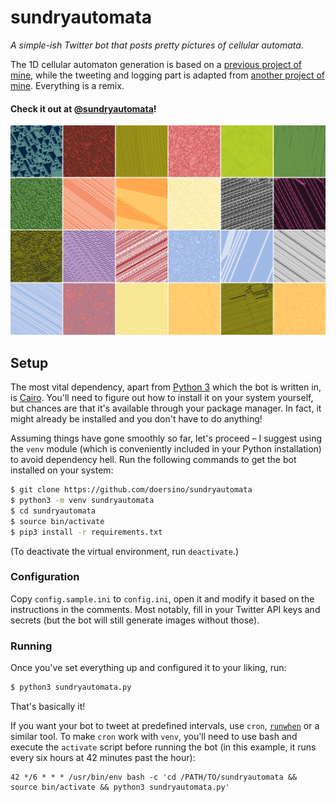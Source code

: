 # sundryautomata

*A simple-ish Twitter bot that posts pretty pictures of cellular automata.*

The 1D cellular automaton generation is based on a [previous project of mine](https://github.com/doersino/cellular-automata-posters/), while the tweeting and logging part is adapted from [another project of mine](https://github.com/doersino/aerialbot/). Everything is a remix.

#### Check it out at [@sundryautomata](https://twitter.com/sundryautomata)!

![](screenshot.png)


## Setup

The most vital dependency, apart from [Python 3](https://www.python.org) which the bot is written in, is [Cairo](https://www.cairographics.org). You'll need to figure out how to install it on your system yourself, but chances are that it's available through your package manager. In fact, it might already be installed and you don't have to do anything!

Assuming things have gone smoothly so far, let's proceed – I suggest using the `venv` module (which is conveniently included in your Python installation) to avoid dependency hell. Run the following commands to get the bot installed on your system:

```bash
$ git clone https://github.com/doersino/sundryautomata
$ python3 -m venv sundryautomata
$ cd sundryautomata
$ source bin/activate
$ pip3 install -r requirements.txt
```

(To deactivate the virtual environment, run `deactivate`.)


### Configuration

Copy `config.sample.ini` to `config.ini`, open it and modify it based on the instructions in the comments. Most notably, fill in your Twitter API keys and secrets (but the bot will still generate images without those).


### Running

Once you've set everything up and configured it to your liking, run:

```bash
$ python3 sundryautomata.py
```

That's basically it!

If you want your bot to tweet at predefined intervals, use `cron`, [`runwhen`](http://code.dogmap.org/runwhen/) or a similar tool. To make `cron` work with `venv`, you'll need to use bash and execute the `activate` script before running the bot (in this example, it runs every six hours at 42 minutes past the hour):

```
42 */6 * * * /usr/bin/env bash -c 'cd /PATH/TO/sundryautomata && source bin/activate && python3 sundryautomata.py'
```
